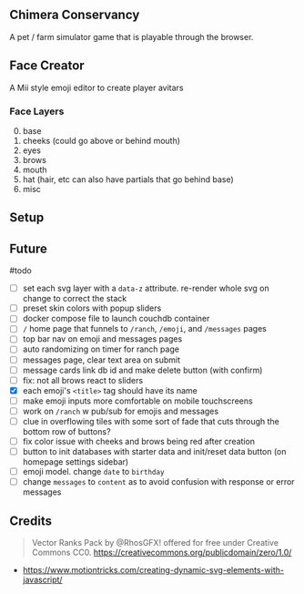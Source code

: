 ## Chimera Conservancy
A pet / farm simulator game that is playable through the browser.

## Face Creator
A Mii style emoji editor to create player avitars

### Face Layers
0. base
1. cheeks (could go above or behind mouth)
2. eyes
3. brows
4. mouth
5. hat (hair, etc can also have partials that go behind base)
6. misc

## Setup


## Future
#todo
- [ ] set each svg layer with a `data-z` attribute. re-render whole svg on change to correct the stack
- [ ] preset skin colors with popup sliders
- [ ] docker compose file to launch couchdb container
- [ ] `/` home page that funnels to `/ranch`, `/emoji`, and `/messages` pages
- [ ] top bar nav on emoji and messages pages
- [ ] auto randomizing on timer for ranch page
- [ ] messages page, clear text area on submit
- [ ] message cards link db id and make delete button (with confirm)
- [ ] fix: not all brows react to sliders
- [x] each emoji's `<title>` tag should have its name
- [ ] make emoji inputs more comfortable on mobile touchscreens
- [ ] work on `/ranch` w pub/sub for emojis and messages
- [ ] clue in overflowing tiles with some sort of fade that cuts through the bottom row of buttons?
- [ ] fix color issue with cheeks and brows being red after creation
- [ ] button to init databases with starter data and init/reset data button (on homepage settings sidebar)
- [ ] emoji model. change `date` to `birthday`
- [ ] change `messages` to `content` as to avoid confusion with response or error messages

## Credits
> Vector Ranks Pack by @RhosGFX!
> offered for free under Creative Commons CC0. 
> https://creativecommons.org/publicdomain/zero/1.0/
- https://www.motiontricks.com/creating-dynamic-svg-elements-with-javascript/